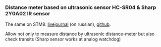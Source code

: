 ### Distance meter based on ultrasonic sensor HC-SR04 & Sharp 2Y0A02 IR sensor

The same on STM8: [livejournal](http://eddy-em.livejournal.com/66122.html) (on russian), [github](https://sourceforge.net/p/stm8samples/code/ci/default/tree/distance_meter/).

Allow not only to measure distance by ultrasonic distance-meter but also check transits
(Sharp sensor works at analog watchdog)